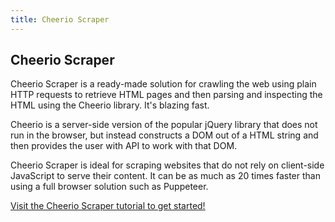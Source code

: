 ```yaml
---
title: Cheerio Scraper
---
```


## [](#cheerio-scraper)Cheerio Scraper

Cheerio Scraper is a ready-made solution for crawling the web using plain HTTP requests to retrieve HTML pages and then parsing and inspecting the HTML using the Cheerio library. It's blazing fast.

Cheerio is a server-side version of the popular jQuery library that does not run in the browser, but instead constructs a DOM out of a HTML string and then provides the user with API to work with that DOM.

Cheerio Scraper is ideal for scraping websites that do not rely on client-side JavaScript to serve their content. It can be as much as 20 times faster than using a full browser solution such as Puppeteer.

[Visit the Cheerio Scraper tutorial to get started!](./scraping/tutorial/cheerio-scraper)

